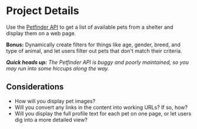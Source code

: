 # Project Details

Use the [Petfinder API](https://www.petfinder.com/developers/api-docs) to get a list of available pets from a shelter and display them on a web page.

**Bonus:** Dynamically create filters for things like age, gender, breed, and type of animal, and let users filter out pets that don't match their criteria.

*__Quick heads up:__ The Petfinder API is buggy and poorly maintained, so you may run into some hiccups along the way.*

## Considerations

- How will you display pet images?
- Will you convert any links in the content into working URLs? If so, how?
- Will you display the full profile text for each pet on one page, or let users dig into a more detailed view?
